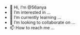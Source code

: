 - 👋 Hi, I’m @56anya
- 👀 I’m interested in ...
- 🌱 I’m currently learning ...
- 💞️ I’m looking to collaborate on ...
- 📫 How to reach me ...

<!---
56anya/56anya is a ✨ special ✨ repository because its `README.md` (this file) appears on your GitHub profile.
You can click the Preview link to take a look at your changes.
--->
